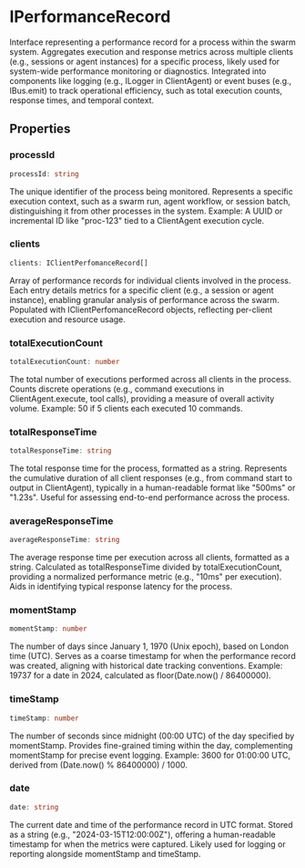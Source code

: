 # IPerformanceRecord

Interface representing a performance record for a process within the swarm system.
Aggregates execution and response metrics across multiple clients (e.g., sessions or agent instances) for a specific process, likely used for system-wide performance monitoring or diagnostics.
Integrated into components like logging (e.g., ILogger in ClientAgent) or event buses (e.g., IBus.emit) to track operational efficiency, such as total execution counts, response times, and temporal context.

## Properties

### processId

```ts
processId: string
```

The unique identifier of the process being monitored.
Represents a specific execution context, such as a swarm run, agent workflow, or session batch, distinguishing it from other processes in the system.
Example: A UUID or incremental ID like "proc-123" tied to a ClientAgent execution cycle.

### clients

```ts
clients: IClientPerfomanceRecord[]
```

Array of performance records for individual clients involved in the process.
Each entry details metrics for a specific client (e.g., a session or agent instance), enabling granular analysis of performance across the swarm.
Populated with IClientPerfomanceRecord objects, reflecting per-client execution and resource usage.

### totalExecutionCount

```ts
totalExecutionCount: number
```

The total number of executions performed across all clients in the process.
Counts discrete operations (e.g., command executions in ClientAgent.execute, tool calls), providing a measure of overall activity volume.
Example: 50 if 5 clients each executed 10 commands.

### totalResponseTime

```ts
totalResponseTime: string
```

The total response time for the process, formatted as a string.
Represents the cumulative duration of all client responses (e.g., from command start to output in ClientAgent), typically in a human-readable format like "500ms" or "1.23s".
Useful for assessing end-to-end performance across the process.

### averageResponseTime

```ts
averageResponseTime: string
```

The average response time per execution across all clients, formatted as a string.
Calculated as totalResponseTime divided by totalExecutionCount, providing a normalized performance metric (e.g., "10ms" per execution).
Aids in identifying typical response latency for the process.

### momentStamp

```ts
momentStamp: number
```

The number of days since January 1, 1970 (Unix epoch), based on London time (UTC).
Serves as a coarse timestamp for when the performance record was created, aligning with historical date tracking conventions.
Example: 19737 for a date in 2024, calculated as floor(Date.now() / 86400000).

### timeStamp

```ts
timeStamp: number
```

The number of seconds since midnight (00:00 UTC) of the day specified by momentStamp.
Provides fine-grained timing within the day, complementing momentStamp for precise event logging.
Example: 3600 for 01:00:00 UTC, derived from (Date.now() % 86400000) / 1000.

### date

```ts
date: string
```

The current date and time of the performance record in UTC format.
Stored as a string (e.g., "2024-03-15T12:00:00Z"), offering a human-readable timestamp for when the metrics were captured.
Likely used for logging or reporting alongside momentStamp and timeStamp.
